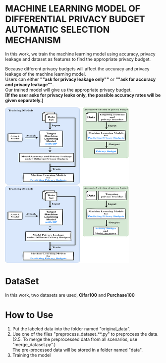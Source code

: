 # MACHINE LEARNING MODEL OF DIFFERENTIAL PRIVACY BUDGET AUTOMATIC SELECTION MECHANISM  
In this work, we train the machine learning model using accuracy, privacy leakage and dataset as features to find the appropriate privacy budget.


Because different privacy budgets will affect the accuracy and privacy leakage of the machine learning model.  
Users can either **""ask for privacy leakage only""** or **""ask for accuracy and privacy leakage""**.  
Our trained model will give us the appropriate privacy budget.  
**[If the user asks for privacy leaks only, the possible accuracy rates will be given separately.]**  

<img width="400" height="250" src="https://github.com/inin1999/autoselectdpml/blob/main/img/System_Architecture_for_Accuracy%20_and_Privacy_Requirements.png"/>      <br />
<img width="400" height="250" src="https://github.com/inin1999/autoselectdpml/blob/main/img/System_Architecture_for_Privacy_Requirements.png"/>      <br />  

# DataSet  
In this work, two datasets are used, **Cifar100** and **Purchase100**

# How to Use
1. Put the labeled data into the folder named "original_data".
2. Use one of the files "preprocess_dataset_**.py" to preprocess the data.  
(2.5. To merge the preprocessed data from all scenarios, use "merge_dataset.py".)  
The pre-processed data will be stored in a folder named "data".
3. Training the model

